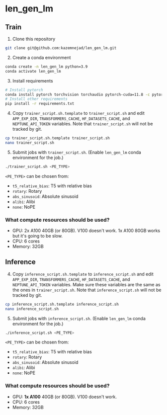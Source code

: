 # len_gen_lm
## Train
1. Clone this repository
```bash
git clone git@github.com:kazemnejad/len_gen_lm.git
```
2. Create a conda environment
```bash
conda create -n len_gen_lm python=3.9
conda activate len_gen_lm
```
3. Install requirements
```bash
# Install pytorch
conda install pytorch torchvision torchaudio pytorch-cuda=11.8 -c pytorch -c nvidia
# Install other requirements
pip install -r requirements.txt
```
4. Copy `trainer_script.sh.template` to `trainer_script.sh` and edit `APP_EXP_DIR`, `TRANSFORMERS_CACHE`, `HF_DATASETS_CACHE`, and `NEPTUNE_API_TOKEN` variables.
Note that `trainer_script.sh` will not be tracked by git.
```bash
cp trainer_script.sh.template trainer_script.sh
nano trainer_script.sh
```
5. Submit jobs with `trainer_script.sh`. (Enable `len_gen_lm` conda environment for the job.)
```bash
./trainer_script.sh <PE_TYPE>
```

`<PE_TYPE>` can be chosen from:
- `t5_relative_bias`: T5 with relative bias
- `rotary`: Rotary
- `abs_sinusoid`: Absolute sinusoid
- `alibi`: Alibi
- `none`: NoPE

### What compute resources should be used?
- GPU: 2x A100 40GB (or 80GB). V100 doesn't work. 1x A100 80GB works but it's going to be slow.
- CPU: 6 cores
- Memory: 32GB

## Inference
4. Copy `inference_script.sh.template` to `inference_script.sh` and edit `APP_EXP_DIR`, `TRANSFORMERS_CACHE`, `HF_DATASETS_CACHE`, and `NEPTUNE_API_TOKEN` variables. Make sure these variables are the same as the ones in `trainer_script.sh`.
Note that `inference_script.sh` will not be tracked by git.
```bash
cp inference_script.sh.template inference_script.sh
nano inference_script.sh
```
5. Submit jobs with `inference_script.sh`. (Enable `len_gen_lm` conda environment for the job.)
```bash
./inference_script.sh <PE_TYPE>
```

`<PE_TYPE>` can be chosen from:
- `t5_relative_bias`: T5 with relative bias
- `rotary`: Rotary
- `abs_sinusoid`: Absolute sinusoid
- `alibi`: Alibi
- `none`: NoPE

### What compute resources should be used?
- GPU: **1x A100** 40GB (or 80GB). V100 doesn't work.
- CPU: 6 cores
- Memory: 32GB




